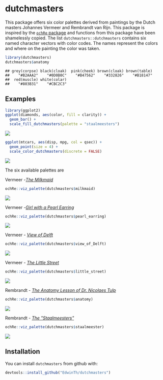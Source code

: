 
dutchmasters
============

This package offers six color palettes derived from paintings by the Dutch masters Johannes Vermeer and Rembrandt van Rijn. This package is inspired by the [`ochRe` package](https://github.com/ropenscilabs/ochRe/) and functions from this package have been shamelessly copied. The list `dutchmasters::dutchmasters` contains six named character vectors with color codes. The names represent the colors and where on the painting the color was taken.

``` r
library(dutchmasters)
dutchmasters$anatomy
```

    ## grey(corpse) black(cloak)  pink(cheek) brown(cloak) brown(table) 
    ##    "#B2AAA2"    "#0D0B0C"    "#B47562"    "#332826"    "#B18147" 
    ##  red(muscle) white(colar) 
    ##    "#803B31"    "#CBC2C3"

Examples
--------

``` r
library(ggplot2)
ggplot(diamonds, aes(color, fill = clarity)) +
  geom_bar() +
  scale_fill_dutchmasters(palette = "staalmeesters")
```

![](README_files/figure-markdown_github/unnamed-chunk-2-1.png)

``` r
ggplot(mtcars, aes(disp, mpg, col = qsec)) +
  geom_point(size = 4) +
  scale_color_dutchmasters(discrete = FALSE)
```

![](README_files/figure-markdown_github/unnamed-chunk-3-1.png)

The six available palettes are

Vermeer -[*The Milkmaid*](https://en.wikipedia.org/wiki/The_Milkmaid_(Vermeer))

``` r
ochRe::viz_palette(dutchmasters$milkmaid)
```

![](README_files/figure-markdown_github/unnamed-chunk-4-1.png)

Vermeer -[*Girl with a Pearl Earring*](https://en.wikipedia.org/wiki/Girl_with_a_Pearl_Earring)

``` r
ochRe::viz_palette(dutchmasters$pearl_earring)
```

![](README_files/figure-markdown_github/unnamed-chunk-5-1.png)

Vermeer - [*View of Delft*](https://en.wikipedia.org/wiki/View_of_Delft)

``` r
ochRe::viz_palette(dutchmasters$view_of_Delft)
```

![](README_files/figure-markdown_github/unnamed-chunk-6-1.png)

Vermeer - [*The Little Street*](https://en.wikipedia.org/wiki/The_Little_Street)

``` r
ochRe::viz_palette(dutchmasters$little_street)
```

![](README_files/figure-markdown_github/unnamed-chunk-7-1.png)

Rembrandt - [*The Anatomy Lesson of Dr. Nicolaes Tulp*](https://en.wikipedia.org/wiki/The_Anatomy_Lesson_of_Dr._Nicolaes_Tulp)

``` r
ochRe::viz_palette(dutchmasters$anatomy)
```

![](README_files/figure-markdown_github/unnamed-chunk-8-1.png)

Rembrandt - [*The "Staalmeesters"*](https://en.wikipedia.org/wiki/Syndics_of_the_Drapers%27_Guild)

``` r
ochRe::viz_palette(dutchmasters$staalmeester)
```

![](README_files/figure-markdown_github/unnamed-chunk-9-1.png)

Installation
------------

You can install `dutchmasters` from github with:

``` r
devtools::install_github("EdwinTh/dutchmasters")
```
